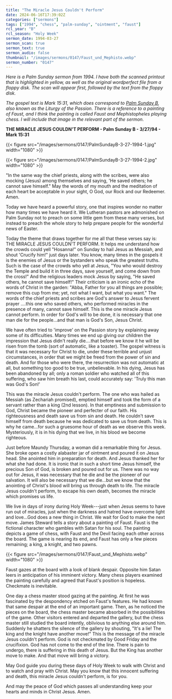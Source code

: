 ```yaml
---
title: "The Miracle Jesus Couldn't Perform"
date: 2024-06-16T17:39:02Z
categories: ["sermons"]
tags: ["1994", "chess", "palm-sunday", "ointment", "faust"]
rcl_year: "B"
rcl_season: "Holy Week"
sermon_date: 1994-03-27
sermon_scan: true
sermon_text: true
sermon_audio: false
thumbnail: "/images/sermons/0147/Faust_und_Mephisto.webp"
sermon_number: "0147"
---
```


_Here is a Palm Sunday sermon from 1994.  I have both the scanned printout that is highlighted in yellow, as well as the original wordperfect file from a floppy disk. The scan will appear first, followed by the text from the floppy disk._

<!--more-->

_The gospel text is Mark 15:31, which does correspond to [Palm Sunday B](https://lectionary.library.vanderbilt.edu/texts/?y=382&z=l&d=34), also known as the Liturgy of the Passion. There is a reference to a painting of Faust, and I think the painting is called Faust and Mephistopheles playing chess. I will include that image in the relevant part of the sermon._

**THE MIRACLE JESUS COULDN'T PERFORM - Palm Sunday B - 3/27/94 - Mark 15:31**

{{< figure src="/images/sermons/0147/PalmSundayB-3-27-1994-1.jpg" width="1080" >}}

{{< figure src="/images/sermons/0147/PalmSundayB-3-27-1994-2.jpg" width="1080" >}}

"In the same way the chief priests, along with the scribes, were also mocking (Jesus) among themselves and saying, 'He saved others; he cannot save himself."  May the words of my mouth and the meditation of each heart be acceptable in your sight, O God, our Rock and our Redeemer. Amen.

Today we have heard a powerful story, one that inspires wonder no matter how many times we have heard it.  We Lutheran pastors are admonished on Palm Sunday not to preach on some little gem from these many verses, but instead to preach the whole story to help prepare people for the wonderful news of Easter.

Today the theme that draws together for me all that these verses say is: THE MIRACLE JESUS COULDN'T PERFORM.  It helps me understand how the crowds could yell "Hosanna!" on Sunday to hail Jesus as Messiah, and shout 'Crucify him!" just days later.  You know, many times in the gospels it is the enemies of Jesus or the bystanders who speak the greatest truths.  Such is the case of the crowds who yell at Jesus, "You who would destroy the Temple and build it in three days, save yourself, and come down from the cross!"  And the religious leaders mock Jesus by saying, "He saved others, he cannot save himself!"  Their criticism is an ironic echo of the words of Christ in the garden: "Abba, Father for you all things are possible; remove this cup from me; yet, not what I want, but what you want."  The words of the chief priests and scribes are God's answer to Jesus fervent prayer ....this one who saved others, who performed miracles in the presence of many, cannot save himself.  This is the one miracle Jesus cannot perform.  In order for God's will to be done, it is necessary that one man die for the people...and that man is God's Son, Jesus Christ.

We have often tried to 'improve' on the Passion story by explaining away some of its difficulties.  Many times we end up giving our children the impression that Jesus didn't really die....that before we know it he will be risen from the tomb (sort of automatic, like a toaster).  The gospel witness is that it was necessary for Christ to die, under these terrible and unjust circumstances, in order that we might be freed from the power of sin and death.  And for those who were there, the resurrection was not automatic at all, but something too good to be true, unbelievable.  In his dying, Jesus has been abandoned by all; only a roman soldier who watched all of this suffering, who saw him breath his last, could accurately say: 'Truly this man was God's Son!'

This was the miracle Jesus couldn't perform.  The one who was hailed as Messiah (as Zechariah promised), emptied himself and took the form of a servant rather than a king (2nd lesson).  In that emptiness and submission to God, Christ became the pioneer and perfecter of our faith.  His righteousness and death save us from sin and death.  He couldn't save himself from death because he was dedicated to save us from death.  This is why he came...for such a gruesome hour of death as we observe this week.  Mysteriously, it is in his dying that we live, in his blood we become righteous.                 

Just before Maundy Thursday, a woman did a remarkable thing for Jesus.  She broke open a costly alabaster jar of ointment and poured it on Jesus head.  She anointed him in preparation for death.  And Jesus thanked her for what she had done.  It is ironic that in such a short time Jesus himself, the precious Son of God, is broken and poured out for us.  There was no way out for Jesus, it was necessary that he die and be the pioneer of our salvation.  It will also be necessary that we die...but we know that the anointing of Christ's blood will bring us through death to life.  The miracle Jesus couldn't perform, to escape his own death, becomes the miracle which promises us life.

We live in days of irony during Holy Week---just when Jesus seems to have run out of miracles, just when the darkness and hatred have overcome light and love...God does a new thing in Christ.  We wait for God to make the next move.  James Steward tells a story about a painting of Faust.  Faust is the fictional character who gambles with Satan for his soul. The painting depicts a game of chess, with Faust and the Devil facing each other across the board.  The game is nearing its end, and Faust has only a few pieces remaining; a king, a knight, and two pawns. 

{{< figure src="/images/sermons/0147/Faust_und_Mephisto.webp" width="1080" >}}


Faust gazes at the board with a look of blank despair.  Opposite him Satan leers in anticipation of his imminent victory.  Many chess players examined the painting carefully and agreed that Faust's position is hopeless.  Checkmate is inevitable.

One day a chess master stood gazing at the painting.  At first he was fascinated by the despondency etched on Faust's features.  He had known that same despair at the end of an important game.  Then, as he noticed the pieces on the board, the chess master became absorbed in the possibilities of the game.  Other visitors entered and departed the gallery, but the chess master still studied the board intently, oblivious to anything else around him.  Suddenly he shatters the silence of the gallery by shouting, "It's a lie!  The king and the knight have another move!"  This is the message of the miracle Jesus couldn't perform.  God is not checkmated by Good Friday and the crucifixion.  God has not come to the end of the line.  There is pain to undergo, there is suffering in this death of Jesus.  But the King has another move to make.  And that move will bring a victory.
                  
May God guide you during these days of Holy Week to walk with Christ and to watch and pray with Christ.  May you know that this innocent suffering and death, this miracle Jesus couldn't perform, is for you.  

And may the peace of God which passes all understanding keep your hearts and minds in Christ Jesus. Amen.  